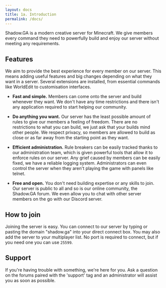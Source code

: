 ```yaml
---
layout: docs
title: 1a. Introduction
permalink: /docs/
---
```

Shadow.GA is a modern creative server for Minecraft. We give members every command they need to powerfully build and enjoy our server without meeting any requirements.

## Features
We aim to provide the best experience for every member on our server. This means adding useful features and big changes depending on what they want in a server. Several extensions are installed, from essential commands like WorldEdit to customisation interfaces.

- **Fast and simple.** Members can come onto the server and build whenever they want. We don't have any time restrictions and there isn't any application required to start helping our community.

- **Do anything you want.** Our server has the least possible amount of rules to give our members a feeling of freedom. There are no restrictions to what you can build, we just ask that your builds mind other people. We respect privacy, so members are allowed to build as close or as far away from the starting point as they want.

- **Efficient administration.** Rule breakers can be easily tracked thanks to our administration team, which is given powerful tools that allow it to enforce rules on our server. Any grief caused by members can be easily fixed, we have a reliable logging system. Administrators can even control the server when they aren't playing the game with panels like telnet.

- **Free and open.** You don't need building expertise or any skills to join. Our server is public to all and so is our online community, the Shadow.GA forum. We even allow you to chat with other server members on the go with our Discord server.

## How to join
Joining the server is easy. You can connect to our server by typing or pasting the domain "shadow.ga" into your direct connect box. You may also add the server to your multiplayer list. No port is required to connect, but if you need one you can use `25599`.

## Support
If you're having trouble with something, we're here for you. Ask a question on the forums paired with the 'support' tag and an administrator will assist you as soon as possible.

